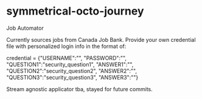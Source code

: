 # symmetrical-octo-journey
Job Automator

Currently sources jobs from Canada Job Bank.
Provide your own credential file with personalized login info in the format of:

  credential = {"USERNAME":"",
	  "PASSWORD":"",
	  "QUESTION1":"security_question1",
	  "ANSWER1":"",
	  "QUESTION2":"security_question2",
	  "ANSWER2":"",
	  "QUESTION3":"security_question3",
	  "ANSWER3":""}
    
Stream agnostic applicator tba, stayed for future commits.
